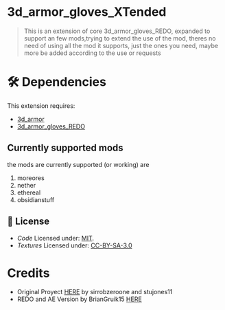 # 3d_armor_gloves_XTended
> This is an extension of core 3d_armor_gloves_REDO, expanded to support an few mods,trying to extend the use of the mod, theres no need of using all the mod it supports, just the ones you need, maybe more be added according to the use or requests

# 🛠️ Dependencies

This extension requires:
- [3d_armor](https://content.luanti.org/packages/stu/3d_armor/)
- [3d_armor_gloves_REDO](https://content.luanti.org/packages/BryanGruik15/3d_armor_gloves_redo/)
  
## Currently supported mods
the mods are currently supported (or working) are
1. moreores
2. nether
3. ethereal
4. obsidianstuff

## 📜 License

- *Code* Licensed under: [MIT](https://choosealicense.com/licenses/mit/).
- *Textures* Licensed under: [CC-BY-SA-3.0](https://creativecommons.org/licenses/by-sa/3.0/deed.es)

# Credits
- Original Proyect [HERE](https://github.com/sirrobzeroone/3d_armor_gloves?tab=readme-ov-file) by sirrobzeroone and stujones11
- REDO and AE Version by BrianGruik15 [HERE](https://content.luanti.org/packages/BryanGruik15/3d_armor_gloves_redo/)
